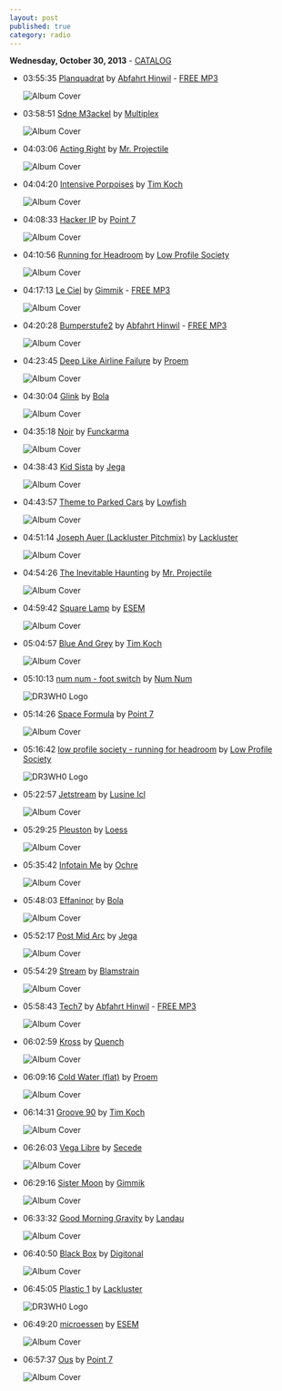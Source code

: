 ```yaml
---
layout: post
published: true
category: radio
---
```


**Wednesday, October 30, 2013** - [CATALOG](/2013/10/30/abfahrt-hinwil-radio-catalog)

*   03:55:35  [Planquadrat](http://goo.gl/cmKswu) by [Abfahrt Hinwil](http://www.last.fm/music/Abfahrt+Hinwil) - [FREE MP3](http://goo.gl/xHPXfr)

    ![Album Cover](http://userserve-ak.last.fm/serve/174s/27676537.jpg "Links Berge Rechts Seen")

*   03:58:51  [Sdne M3ackel](http://goo.gl/TxX2Sf) by [Multiplex](http://www.last.fm/music/Multiplex)

    ![Album Cover](http://userserve-ak.last.fm/serve/174s/8699555.jpg "Snowdrop")

*   04:03:06  [Acting Right](http://goo.gl/gKFBUk) by [Mr. Projectile](http://www.last.fm/music/Mr.+Projectile)

    ![Album Cover](http://userserve-ak.last.fm/serve/174s/8751089.jpg "Sinking")

*   04:04:20  [Intensive Porpoises](http://goo.gl/wZWsDm) by [Tim Koch](http://www.last.fm/music/Tim+Koch)

    ![Album Cover](http://userserve-ak.last.fm/serve/174s/58920101.jpg "Faena")

*   04:08:33  [Hacker IP](http://goo.gl/lqyxe5) by [Point 7](http://www.last.fm/music/Point+7)

    ![Album Cover](http://userserve-ak.last.fm/serve/174s/19586015.jpg "What")

*   04:10:56  [Running for Headroom](http://goo.gl/Qukv7P) by [Low Profile Society](http://www.last.fm/music/Low+Profile+Society)

    ![Album Cover](http://userserve-ak.last.fm/serve/174s/19571899.jpg "Everything Is Green")

*   04:17:13  [Le Ciel](http://goo.gl/ixhjRE) by [Gimmik](http://www.last.fm/music/Gimmik) - [FREE MP3](http://goo.gl/wsyrTE)

    ![Album Cover](http://userserve-ak.last.fm/serve/174s/4279918.jpg "Back to Basics")

*   04:20:28  [Bumperstufe2](http://goo.gl/sXRK4D) by [Abfahrt Hinwil](http://www.last.fm/music/Abfahrt+Hinwil) - [FREE MP3](http://goo.gl/f1mSiS)

    ![Album Cover](http://userserve-ak.last.fm/serve/174s/27676537.jpg "Links Berge Rechts Seen")

*   04:23:45  [Deep Like Airline Failure](http://goo.gl/fpmZqp) by [Proem](http://www.last.fm/music/Proem)

    ![Album Cover](http://userserve-ak.last.fm/serve/174s/50606135.png "Socially Inept")

*   04:30:04  [Glink](http://goo.gl/mtIyZy) by [Bola](http://www.last.fm/music/Bola)

    ![Album Cover](http://userserve-ak.last.fm/serve/174s/63358627.jpg "Soup")

*   04:35:18  [Noir](http://goo.gl/VJQ93Z) by [Funckarma](http://www.last.fm/music/Funckarma)

    ![Album Cover](http://userserve-ak.last.fm/serve/174s/3501395.jpg "Bourbon Sounds")

*   04:38:43  [Kid Sista](http://goo.gl/KLSG3E) by [Jega](http://www.last.fm/music/Jega)

    ![Album Cover](http://userserve-ak.last.fm/serve/174s/66024656.png "Spectrum")

*   04:43:57  [Theme to Parked Cars](http://goo.gl/5MsMIb) by [Lowfish](http://www.last.fm/music/Lowfish)

    ![Album Cover](http://userserve-ak.last.fm/serve/174s/73449244.jpg "Maintain the Tension")

*   04:51:14  [Joseph Auer (Lackluster Pitchmix)](http://goo.gl/2yxspm) by [Lackluster](http://www.last.fm/music/Lackluster)

    ![Album Cover](http://cdn.last.fm/flatness/catalogue/noimage/2/default_album_medium.png "Remixcomp")

*   04:54:26  [The Inevitable Haunting](http://goo.gl/zbIpeb) by [Mr. Projectile](http://www.last.fm/music/Mr.+Projectile)

    ![Album Cover](http://userserve-ak.last.fm/serve/174s/8751089.jpg "Sinking")

*   04:59:42  [Square Lamp](http://goo.gl/nm7mUp) by [ESEM](http://www.last.fm/music/ESEM)

    ![Album Cover](http://userserve-ak.last.fm/serve/174s/8709605.jpg "Serial Human")

*   05:04:57  [Blue And Grey](http://goo.gl/EDD5Io) by [Tim Koch](http://www.last.fm/music/Tim+Koch)

    ![Album Cover](http://userserve-ak.last.fm/serve/174s/58920101.jpg "Faena")

*   05:10:13  [num num - foot switch](http://goo.gl/3OjPdz) by [Num Num](http://www.last.fm/music/Num+Num)

    ![DR3WH0 Logo](https://dl.dropboxusercontent.com/u/8239797/DR3WH0.png "DR3WH0 RadioBlog")

*   05:14:26  [Space Formula](http://goo.gl/f8ADZO) by [Point 7](http://www.last.fm/music/Point+7)

    ![Album Cover](http://userserve-ak.last.fm/serve/174s/19586015.jpg "What")

*   05:16:42  [low profile society - running for headroom](http://goo.gl/zxavbX) by [Low Profile Society](http://www.last.fm/music/Low+Profile+Society)

    ![DR3WH0 Logo](https://dl.dropboxusercontent.com/u/8239797/DR3WH0.png "DR3WH0 RadioBlog")

*   05:22:57  [Jetstream](http://goo.gl/rrTyYd) by [Lusine Icl](http://www.last.fm/music/Lusine+Icl)

    ![Album Cover](http://userserve-ak.last.fm/serve/174s/60817015.jpg "Language Barrier")

*   05:29:25  [Pleuston](http://goo.gl/MCdItf) by [Loess](http://www.last.fm/music/Loess)

    ![Album Cover](http://cdn.last.fm/flatness/catalogue/noimage/2/default_album_medium.png "NR-002")

*   05:35:42  [Infotain Me](http://goo.gl/qTJu75) by [Ochre](http://www.last.fm/music/Ochre)

    ![Album Cover](http://userserve-ak.last.fm/serve/174s/88652323.png "Lemodie")

*   05:48:03  [Effaninor](http://goo.gl/VyzO0x) by [Bola](http://www.last.fm/music/Bola)

    ![Album Cover](http://userserve-ak.last.fm/serve/174s/32620997.jpg "Gnayse")

*   05:52:17  [Post Mid Arc](http://goo.gl/dz0HPR) by [Jega](http://www.last.fm/music/Jega)

    ![Album Cover](http://userserve-ak.last.fm/serve/174s/55094875.jpg "Geometry")

*   05:54:29  [Stream](http://goo.gl/6UvevL) by [Blamstrain](http://www.last.fm/music/Blamstrain)

    ![Album Cover](http://userserve-ak.last.fm/serve/174s/47551645.jpg "Selected Ambient Dub Works 06-09")

*   05:58:43  [Tech7](http://goo.gl/LAOqoU) by [Abfahrt Hinwil](http://www.last.fm/music/Abfahrt+Hinwil) - [FREE MP3](http://goo.gl/kTYrSh)

    ![Album Cover](http://userserve-ak.last.fm/serve/174s/27676537.jpg "Links Berge Rechts Seen")

*   06:02:59  [Kross](http://goo.gl/cT7Vfl) by [Quench](http://www.last.fm/music/Quench)

    ![Album Cover](http://userserve-ak.last.fm/serve/174s/3495165.jpg "Dyn")

*   06:09:16  [Cold Water (flat)](http://goo.gl/7RhlpN) by [Proem](http://www.last.fm/music/Proem)

    ![Album Cover](http://userserve-ak.last.fm/serve/174s/62732679.png "Negativ")

*   06:14:31  [Groove 90](http://goo.gl/mvdqHB) by [Tim Koch](http://www.last.fm/music/Tim+Koch)

    ![Album Cover](http://userserve-ak.last.fm/serve/174s/58920101.jpg "Faena")

*   06:26:03  [Vega Libre](http://goo.gl/3067Fh) by [Secede](http://www.last.fm/music/Secede)

    ![Album Cover](http://userserve-ak.last.fm/serve/174s/5581104.jpg "Vega Libre")

*   06:29:16  [Sister Moon](http://goo.gl/tMQz4m) by [Gimmik](http://www.last.fm/music/Gimmik)

    ![Album Cover](http://userserve-ak.last.fm/serve/174s/8588587.jpg "Load Error EP")

*   06:33:32  [Good Morning Gravity](http://goo.gl/sykMw6) by [Landau](http://www.last.fm/music/Landau)

    ![Album Cover](http://userserve-ak.last.fm/serve/174s/8787895.jpg "The Epic Compromise")

*   06:40:50  [Black Box](http://goo.gl/TPQ0ip) by [Digitonal](http://www.last.fm/music/Digitonal)

    ![Album Cover](http://userserve-ak.last.fm/serve/174s/6252911.jpg "23 Things Fall Apart")

*   06:45:05  [Plastic 1](http://goo.gl/fDvTBB) by [Lackluster](http://www.last.fm/music/Lackluster)

    ![DR3WH0 Logo](https://dl.dropboxusercontent.com/u/8239797/DR3WH0.png "DR3WH0 RadioBlog")

*   06:49:20  [microessen](http://goo.gl/gnGMh1) by [ESEM](http://www.last.fm/music/ESEM)

    ![Album Cover](http://userserve-ak.last.fm/serve/174s/20753409.jpg "Scateren")

*   06:57:37  [Ous](http://goo.gl/OFPvMC) by [Point 7](http://www.last.fm/music/Point+7)

    ![Album Cover](http://userserve-ak.last.fm/serve/174s/19586015.jpg "What")

